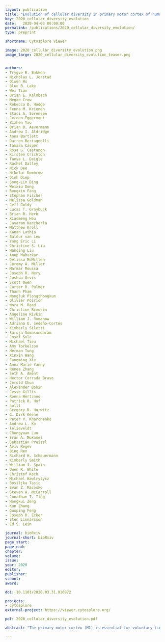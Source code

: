 ```yaml
---
layout: publication
title: "Evolution of cellular diversity in primary motor cortex of human, marmoset monkey, and mouse"
key: 2020_cellular_diversity_evolution
date:   2020-04-03 00:00:00
permalink: /publications/2020_cellular_diversity_evolution/
type: preprint

shortname: Cytosplore Viewer

image: 2020_cellular_diversity_evolution.png
image_large: 2020_cellular_diversity_evolution_teaser.png


authors:
- Trygve E. Bakken
- Nicholas L. Jorstad
- Qiwen Hu
- Blue B. Lake
- Wei Tian
- Brian E. Kalmbach
- Megan Crow
- Rebecca D. Hodge
- Fenna M. Krienen
- Staci A. Sorensen
- Jeroen Eggermont
- Zizhen Yao
- Brian D. Aevermann
- Andrew I. Aldridge
- Anna Bartlett
- Darren Bertagnolli
- Tamara Casper
- Rosa G. Castanon
- Kirsten Crichton
- Tanya L. Daigle
- Rachel Dalley
- Nick Dee
- Nikolai Dembrow
- Dinh Diep
- Song-Lin Ding
- Weixiu Dong
- Rongxin Fang
- Stephan Fischer
- Melissa Goldman
- Jeff Goldy
- Lucas T. Graybuck
- Brian R. Herb
- Xiaomeng Hou
- Jayaram Kancherla
- Matthew Kroll
- Kanan Lathia
- Baldur van Lew
- Yang Eric Li
- Christine S. Liu
- Hanqing Liu
- Anup Mahurkar
- Delissa McMillen
- Jeremy A. Miller
- Marmar Moussa
- Joseph R. Nery
- Joshua Orvis
- Scott Owen
- Carter R. Palmer
- Thanh Pham
- Nongluk Plongthongkum
- Olivier Poirion
- Nora M. Reed
- Christine Rimorin
- Angeline Rivkin
- William J. Romanow
- Adriana E. Sedeño-Cortés
- Kimberly Siletti
- Saroja Somasundaram
- Josef Sulc
- Michael Tieu
- Amy Torkelson
- Herman Tung
- Xinxin Wang
- Fangming Xie
- Anna Marie Yanny
- Renee Zhang
- Seth A. Ament
- Hector Corrada Bravo
- Jerold Chun
- Alexander Dobin
- Jesse Gillis
- Ronna Hertzano
- Patrick R. Hof
- hollt
- Gregory D. Horwitz
- C. Dirk Keene
- Peter V. Kharchenko
- Andrew L. Ko
- lelieveldt
- Chongyuan Luo
- Eran A. Mukamel
- Sebastian Preissl
- Aviv Regev
- Bing Ren
- Richard H. Scheuermann
- Kimberly Smith
- William J. Spain
- Owen R. White
- Christof Koch
- Michael Hawlrylycz
- Bosiljka Tasic
- Evan Z. Macosko
- Steven A. McCarroll
- Jonathan T. Ting
- Hongkui Zeng
- Kun Zhang
- Guoping Feng
- Joseph R. Ecker
- Sten Linnarsson
- Ed S. Lein

journal: bioRxiv
journal-short: bioRxiv
page_start:
page_end:
chapter:
volume:
issue:
year: 2020
editor:
publisher:
school:
award:

doi: 10.1101/2020.03.31.016972

projects:
- cytosplore
external-project: https://viewer.cytosplore.org/

pdf: 2020_cellular_diversity_evolution.pdf

abstract: "The primary motor cortex (M1) is essential for voluntary fine motor control and is functionally conserved across mammals. Using high-throughput transcriptomic and epigenomic profiling of over 450,000 single nuclei in human, marmoset monkey, and mouse, we demonstrate a broadly conserved cellular makeup of this region, whose similarity mirrors evolutionary distance and is consistent between the transcriptome and epigenome. The core conserved molecular identity of neuronal and non-neuronal types allowed the generation of a cross-species consensus cell type classification and inference of conserved cell type properties across species. Despite overall conservation, many species specializations were apparent, including differences in cell type proportions, gene expression, DNA methylation, and chromatin state. Few cell type marker genes were conserved across species, providing a short list of candidate genes and regulatory mechanisms responsible for conserved features of homologous cell types, such as the GABAergic chandelier cells. This consensus transcriptomic classification allowed the Patch-seq identification of layer 5 (L5) corticospinal Betz cells in non-human primate and human and characterization of their highly specialized physiology and anatomy. These findings highlight the robust molecular underpinnings of cell type diversity in M1 across mammals and point to the genes and regulatory pathways responsible for the functional identity of cell types and their species-specific adaptations."

---
```


